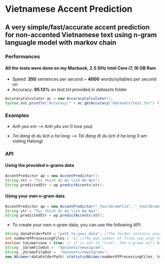 # Vietnamese Accent Prediction
## A very simple/fast/accurate accent prediction for non-accented Vietnamese text using n-gram languagle model with markov chain

### Performances
#### All the tests were done on my Macbook, 2.5 GHz Intel Core i7, 16 GB Ram
- Speed: **350** sentences per second ~ **4000** words/syllables per second on 
- Accuracy: **95.13%** on *test.txt* provided in *datasets* folder

```java
AccuracyCalculator ac = new AccuracyCalculator(); 
System.out.println("Accuracy:" + ac.getAccuracy("datasets/test.txt") +"%");
```

### Examples
- *Anh yeu em* --> *Anh yêu em* (I love you) 

- *Toi dang di du lich o ha long* --> *Tôi đang đi du lịch ở hạ long* (I am visting Halong) 


### API
#### Using the provided n-grams data

```java
AccentPredictor ap = new AccentPredictor();
String str = "Toi thich di du lich Ha Noi";
String predictedStr = ap.predictAccents(str);

```

#### Using your own n-gram data

```java
AccentPredictor ap = new AccentPredictor("_Your1GramFile", "_Your2GramsFile");
String str = "Toi thich di du lich Ha Noi";
String predictedStr = ap.predictAccents(str);

```

- To create your own n-gram data, you can use the following API:

```java
String dataFolderPath = "path_to_your_data"; //The folder contains your text data
int numberOfProcessingFiles = -1; //The max number of files you plan to process (-1 means using all the data)
boolean toLowercase = true; // it is set to "true", the n-grams will be converted to lowercase
String _1GramFileOut =  "datasets/news1gram";
String _2GramsFileOut =  "datasets/news2grams";
new NGramer(dataFolderPath).statisticNGrams(numberOfProcessingFiles, toLowercase, _1GramFileOut, _2GramsFileOut);

```